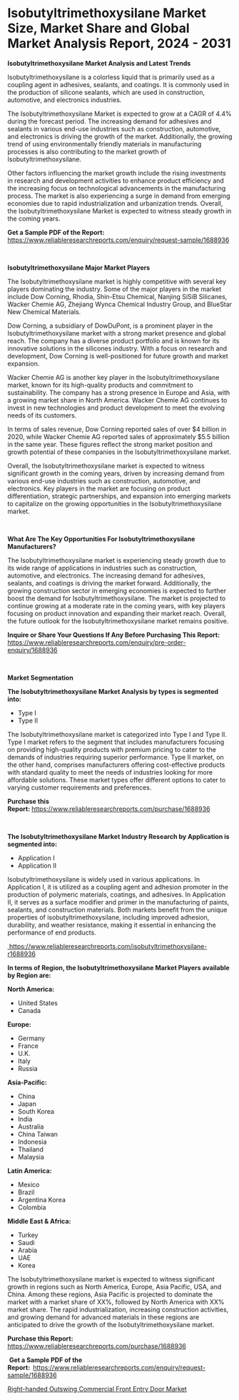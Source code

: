 <p><h1>Isobutyltrimethoxysilane Market Size, Market Share and Global Market Analysis Report, 2024 - 2031</h1></p><p><strong>Isobutyltrimethoxysilane Market Analysis and Latest Trends</strong></p>
<p><p>Isobutyltrimethoxysilane is a colorless liquid that is primarily used as a coupling agent in adhesives, sealants, and coatings. It is commonly used in the production of silicone sealants, which are used in construction, automotive, and electronics industries.</p><p>The Isobutyltrimethoxysilane Market is expected to grow at a CAGR of 4.4% during the forecast period. The increasing demand for adhesives and sealants in various end-use industries such as construction, automotive, and electronics is driving the growth of the market. Additionally, the growing trend of using environmentally friendly materials in manufacturing processes is also contributing to the market growth of Isobutyltrimethoxysilane.</p><p>Other factors influencing the market growth include the rising investments in research and development activities to enhance product efficiency and the increasing focus on technological advancements in the manufacturing process. The market is also experiencing a surge in demand from emerging economies due to rapid industrialization and urbanization trends. Overall, the Isobutyltrimethoxysilane Market is expected to witness steady growth in the coming years.</p></p>
<p><strong>Get a Sample PDF of the Report:&nbsp;</strong> <a href="https://www.reliableresearchreports.com/enquiry/request-sample/1688936">https://www.reliableresearchreports.com/enquiry/request-sample/1688936</a></p>
<p>&nbsp;</p>
<p><strong>Isobutyltrimethoxysilane Major Market Players</strong></p>
<p><p>The Isobutyltrimethoxysilane market is highly competitive with several key players dominating the industry. Some of the major players in the market include Dow Corning, Rhodia, Shin-Etsu Chemical, Nanjing SiSiB Silicanes, Wacker Chemie AG, Zhejiang Wynca Chemical Industry Group, and BlueStar New Chemical Materials.</p><p>Dow Corning, a subsidiary of DowDuPont, is a prominent player in the Isobutyltrimethoxysilane market with a strong market presence and global reach. The company has a diverse product portfolio and is known for its innovative solutions in the silicones industry. With a focus on research and development, Dow Corning is well-positioned for future growth and market expansion.</p><p>Wacker Chemie AG is another key player in the Isobutyltrimethoxysilane market, known for its high-quality products and commitment to sustainability. The company has a strong presence in Europe and Asia, with a growing market share in North America. Wacker Chemie AG continues to invest in new technologies and product development to meet the evolving needs of its customers.</p><p>In terms of sales revenue, Dow Corning reported sales of over $4 billion in 2020, while Wacker Chemie AG reported sales of approximately $5.5 billion in the same year. These figures reflect the strong market position and growth potential of these companies in the Isobutyltrimethoxysilane market.</p><p>Overall, the Isobutyltrimethoxysilane market is expected to witness significant growth in the coming years, driven by increasing demand from various end-use industries such as construction, automotive, and electronics. Key players in the market are focusing on product differentiation, strategic partnerships, and expansion into emerging markets to capitalize on the growing opportunities in the Isobutyltrimethoxysilane market.</p></p>
<p>&nbsp;</p>
<p><strong>What Are The Key Opportunities For Isobutyltrimethoxysilane Manufacturers?</strong></p>
<p><p>The Isobutyltrimethoxysilane market is experiencing steady growth due to its wide range of applications in industries such as construction, automotive, and electronics. The increasing demand for adhesives, sealants, and coatings is driving the market forward. Additionally, the growing construction sector in emerging economies is expected to further boost the demand for Isobutyltrimethoxysilane. The market is projected to continue growing at a moderate rate in the coming years, with key players focusing on product innovation and expanding their market reach. Overall, the future outlook for the Isobutyltrimethoxysilane market remains positive.</p></p>
<p><strong>Inquire or Share Your Questions If Any Before Purchasing This Report:</strong> <a href="https://www.reliableresearchreports.com/enquiry/pre-order-enquiry/1688936">https://www.reliableresearchreports.com/enquiry/pre-order-enquiry/1688936</a></p>
<p>&nbsp;</p>
<p><strong>Market Segmentation</strong></p>
<p><strong>The Isobutyltrimethoxysilane Market Analysis by types is segmented into:</strong></p>
<p><ul><li>Type I</li><li>Type II</li></ul></p>
<p><p>The Isobutyltrimethoxysilane market is categorized into Type I and Type II. Type I market refers to the segment that includes manufacturers focusing on providing high-quality products with premium pricing to cater to the demands of industries requiring superior performance. Type II market, on the other hand, comprises manufacturers offering cost-effective products with standard quality to meet the needs of industries looking for more affordable solutions. These market types offer different options to cater to varying customer requirements and preferences.</p></p>
<p><strong>Purchase this Report:&nbsp;</strong><a href="https://www.reliableresearchreports.com/purchase/1688936">https://www.reliableresearchreports.com/purchase/1688936</a></p>
<p>&nbsp;</p>
<p><strong>The Isobutyltrimethoxysilane Market Industry Research by Application is segmented into:</strong></p>
<p><ul><li>Application I</li><li>Application II</li></ul></p>
<p><p>Isobutyltrimethoxysilane is widely used in various applications. In Application I, it is utilized as a coupling agent and adhesion promoter in the production of polymeric materials, coatings, and adhesives. In Application II, it serves as a surface modifier and primer in the manufacturing of paints, sealants, and construction materials. Both markets benefit from the unique properties of isobutyltrimethoxysilane, including improved adhesion, durability, and weather resistance, making it essential in enhancing the performance of end products.</p></p>
<p><a href="https://www.reliableresearchreports.com/isobutyltrimethoxysilane-r1688936">&nbsp;https://www.reliableresearchreports.com/isobutyltrimethoxysilane-r1688936</a></p>
<p><strong>In terms of Region, the Isobutyltrimethoxysilane Market Players available by Region are:</strong></p>
<p>
    <p> <strong> North America: </strong>
        <ul>
            <li>United States</li>
            <li>Canada</li>
        </ul>
        </p> 
    <p> <strong> Europe: </strong>
        <ul>
            <li>Germany</li>
            <li>France</li>
            <li>U.K.</li>
            <li>Italy</li>
            <li>Russia</li>
        </ul>
        </p> 
    <p> <strong> Asia-Pacific: </strong>
        <ul>
            <li>China</li>
            <li>Japan</li>
            <li>South Korea</li>
            <li>India</li>
            <li>Australia</li>
            <li>China Taiwan</li>
            <li>Indonesia</li>
            <li>Thailand</li>
            <li>Malaysia</li>
        </ul>
        </p> 
    <p> <strong> Latin America: </strong>
        <ul>
            <li>Mexico</li>
            <li>Brazil</li>
            <li>Argentina Korea</li>
            <li>Colombia</li>
        </ul>
        </p> 
    <p> <strong> Middle East & Africa: </strong>
        <ul>
            <li>Turkey</li>
            <li>Saudi</li>
            <li>Arabia</li>
            <li>UAE</li>
            <li>Korea</li>
        </ul>
    </p>
    </p>
<p><p>The Isobutyltrimethoxysilane market is expected to witness significant growth in regions such as North America, Europe, Asia Pacific, USA, and China. Among these regions, Asia Pacific is projected to dominate the market with a market share of XX%, followed by North America with XX% market share. The rapid industrialization, increasing construction activities, and growing demand for advanced materials in these regions are anticipated to drive the growth of the Isobutyltrimethoxysilane market.</p></p>
<p><strong>Purchase this Report: </strong><a href="https://www.reliableresearchreports.com/purchase/1688936">https://www.reliableresearchreports.com/purchase/1688936</a></p>
<p>&nbsp;<strong>Get a Sample PDF of the Report:&nbsp;&nbsp;</strong><a href="https://www.reliableresearchreports.com/enquiry/request-sample/1688936">https://www.reliableresearchreports.com/enquiry/request-sample/1688936</a></p>
<p><strong></strong></p>
<p><p><a href="https://www.linkedin.com/pulse/right-handed-outswing-commercial-front-entry-door-market-trends-noc5c">Right-handed Outswing Commercial Front Entry Door Market</a></p></p>